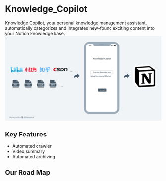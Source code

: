 # Knowledge_Copilot
Knowledge Copilot, your personal knowledge management assistant, automatically categorizes and integrates new-found exciting content into your Notion knowledge base.
![输入图片描述](README_md_files/ce3dba20-9cf0-11ee-b897-b1b0d28ae4a8.jpeg?v=1&type=image)

## Key Features
-   Automated crawler
-   Video summary
-   Automated archiving

## Our Road Map

